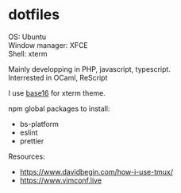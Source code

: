 # dotfiles

OS: Ubuntu  
Window manager: XFCE  
Shell: xterm

Mainly developping in PHP, javascript, typescript.  
Interrested in OCaml, ReScript

I use [base16](https://github.com/afq984/base16-xfce4-terminal) for xterm theme.

npm global packages to install:

- bs-platform
- eslint
- prettier

Resources:

- https://www.davidbegin.com/how-i-use-tmux/
- https://www.vimconf.live
